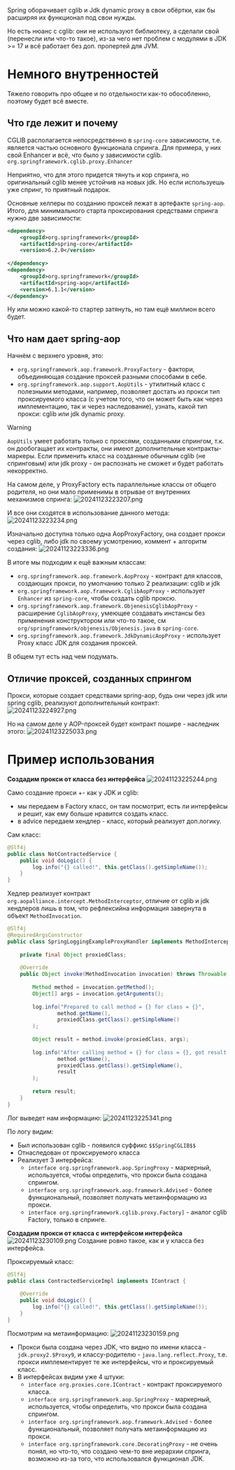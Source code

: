 Spring оборачивает cglib и Jdk dynamic proxy в свои обёртки, как бы расширяя их функционал под свои нужды. 

Но есть нюанс с cglib: они не используют библиотеку, а сделали свой (перенесли или что-то такое), из-за чего нет проблем с модулями в JDK >= 17 и всё работает без доп. пропертей для JVM.

# Немного внутренностей

Тяжело говорить про общее и по отдельности как-то обособленно, поэтому будет всё вместе.

## Что где лежит и почему

CGLIB располагается непосредственно в `spring-core` зависимости, т.е. является частью основного функционала спринга. 
Для примера, у них свой Enhancer и всё, что было у зависимости cglib.
`org.springframework.cglib.proxy.Enhancer`

Неприятно, что для этого придется тянуть и кор спринга, но оригинальный cglib менее устойчив на новых jdk. Но если используешь уже спринг, то приятный подарок.

Основные хелперы по созданию проксей лежат в артефакте `spring-aop`.
Итого, для минимального старта проксирования средствами спринга нужно две зависимости:

```xml
<dependency>  
    <groupId>org.springframework</groupId>  
    <artifactId>spring-core</artifactId>  
    <version>6.2.0</version>  
    
</dependency>  
<dependency>  
    <groupId>org.springframework</groupId>  
    <artifactId>spring-aop</artifactId>  
    <version>6.1.1</version>  
</dependency>
```

Ну или можно какой-то стартер затянуть, но там ещё миллион всего будет.
## Что нам дает spring-aop

Начнём с верхнего уровня, это:
- `org.springframework.aop.framework.ProxyFactory` - фактори, объединяющая создание проксей разными способами в себе.
- `org.springframework.aop.support.AopUtils` - утилитный класс с полезными методами, например, позволяет достать из прокси тип проксируемого класса (с учетом того, что он может быть как через имплементацию, так и через наследование), узнать, какой тип прокси: cglib или jdk dynamic proxy.

>[!warning]
>`AopUtils` умеет работать только с проксями, созданными спрингом, т.к. он дообогащает их контракты, они имеют дополнительные контракты-маркеры. Если применить класс на созданные обычным cglib (не спринговым) или jdk proxy - он распознать не сможет и будет работать некорректно.

На самом деле, у ProxyFactory есть параллельные классы от общего родителя, но они мало применимы в отрывае от внутренних механизмов спринга: 
![20241123223207.png](imgs/20241123223207.png)

И все они сходятся в использование данного метода:
![20241123223234.png](imgs/20241123223234.png)

Изначально доступна только одна AopProxyFactory, она создает прокси через cglib, либо jdk по своему усмотрению, коммент + алгоритм создания:
![20241123223336.png](imgs/20241123223336.png)

В итоге мы подходим к ещё важным классам:
- `org.springframework.aop.framework.AopProxy` - контракт для классов, создающих прокси, по умолчанию только 2 реализации: cglib и jdk
- `org.springframework.aop.framework.CglibAopProxy` - использует `Enhancer` из `spring-core`, чтобы создать cglib проксю.
- `org.springframework.aop.framework.ObjenesisCglibAopProxy` - расширение `CglibAopProxy`, умеющее создавать инстансы без применения конструктором или что-то такое, см `org/springframework/objenesis/Objenesis.java` в `spring-core`.
- `org.springframework.aop.framework.JdkDynamicAopProxy` - использует Proxy класс JDK для создания проксей.

В общем тут есть над чем подумать.

## Отличие проксей, созданных спрингом

Прокси, которые создает средствами spring-aop, будь они через jdk или spring cglib, реализуют дополнительный контракт:
![20241123224927.png](imgs/20241123224927.png)

Но на самом деле у AOP-проксей будет контракт пошире - наследник этого:
![20241123225033.png](imgs/20241123225033.png)

# Пример использования

**Создадим прокси от класса без интерфейса**
![20241123225244.png](imgs/20241123225244.png)

Само создание прокси +- как у JDK и cglib:
- мы передаем в Factory класс, он там посмотрит, есть ли интерфейсы и решит, как ему больше нравится создать класс.
- в advice передаем хендлер - класс, который реализует доп.логику.

Сам класс:
```java
@Slf4j  
public class NotContractedService {  
    public void doLogic() {  
        log.info("{} called!", this.getClass().getSimpleName());  
    }  
}
```

Хедлер реализует контракт `org.aopalliance.intercept.MethodInterceptor`, отличие от cglib и jdk хендлеров лишь в том, что рефлексийна информация завернута в объект `MethodInvocation`.
```java
@Slf4j  
@RequiredArgsConstructor  
public class SpringLoggingExampleProxyHandler implements MethodInterceptor {  
  
    private final Object proxiedClass;  
  
    @Override  
    public Object invoke(MethodInvocation invocation) throws Throwable {  
  
        Method method = invocation.getMethod();  
        Object[] args = invocation.getArguments();  
  
        log.info("Prepared to call method = {} for class = {}",  
                method.getName(),  
                proxiedClass.getClass().getSimpleName()  
        );  
  
        Object result = method.invoke(proxiedClass, args);  
  
        log.info("After calling method = {} for class = {}, got result = {}",  
                method.getName(),  
                proxiedClass.getClass().getSimpleName(),  
                result  
        );  
  
        return result;  
    }  
}
```

Лог выведет нам информацию:
![20241123225341.png](imgs/20241123225341.png)

По логу видим:
- Был использован cglib - появился суффикс `$$SpringCGLIB$$`
- Отнаследован от проксируемого класса
- Реализует 3 интерфейса: 
	- `interface org.springframework.aop.SpringProxy` - маркерный, используется, чтобы определить, что прокси была создана спрингом.
	- `interface org.springframework.aop.framework.Advised` -  более функциональный, позволяет получать метаинформацию из прокси.
	- `interface org.springframework.cglib.proxy.Factory]` - аналог cglib Factory, только в спринге.

**Создадим прокси от класса с интерфейсом интерфейса**
![20241123230109.png](imgs/20241123230109.png)
Создание ровно такое, как и у класса без интерфейса.

Проксируемый класс:
```java
@Slf4j  
public class ContractedServiceImpl implements IContract {  
  
    @Override  
    public void doLogic() {  
        log.info("{} called!", this.getClass().getSimpleName());  
    }  
}
```

Посмотрим на метаинформацию:
![20241123230159.png](imgs/20241123230159.png)

- Прокси была создана через JDK, что видно по имени класса - `jdk.proxy2.$Proxy9`, и классу-родителю - `java.lang.reflect.Proxy`, т.е. прокси имплементирует те же интерфейсы, что и проксируемый класс.
- В интерфейсах видим уже 4 штуки: 
	- `interface org.proxies.core.IContract` - контракт проксируемого класса.
	- `interface org.springframework.aop.SpringProxy` - маркерный, используется, чтобы определить, что прокси была создана спрингом.
	- `interface org.springframework.aop.framework.Advised` -  более функциональный, позволяет получать метаинформацию из прокси.
	- `interface org.springframework.core.DecoratingProxy` - не очень понял, но что-то, что создано чем-то вне иерархии спринга, возможно из-за того, что использовался функционал JDK.
